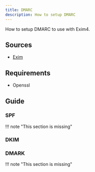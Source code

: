 ```yaml
---
title: DMARC
description: How to setup DMARC
---
```


How to setup DMARC to use with Exim4. 

## Sources

- [Exim](https://www.exim.org/exim-html-current/doc/html/spec_html/ch-dkim_spf_srs_and_dmarc.html)

## Requirements

- Openssl

## Guide

### SPF

!!! note "This section is missing"

### DKIM

### DMARK

!!! note "This section is missing"
